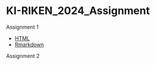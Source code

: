# KI-RIKEN_2024_Assignment

Assignment 1

- [HTML](KI-RIKEN_2024_Assignment1.html)
- [Rmarkdown](KI-RIKEN_2024_Assignment1.Rmd)

Assignment 2
